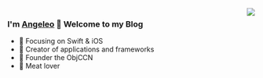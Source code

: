 
<img align="right" src="https://github-readme-stats.vercel.app/api?username=Angeleo4869&show_icons=true&icon_color=CE1D2D&text_color=718096&bg_color=ffffff&hide_title=true" />

### I'm  [Angeleo](https://github.com/Angeleo4869) 👋 Welcome to my Blog

- :orange_book: Focusing on Swift & iOS
- :hammer: Creator of applications and frameworks
- :ram: Founder the ObjCCN
- :meat_on_bone: Meat lover

<!--
**Angeleo4869/Angeleo4869** is a ✨ _special_ ✨ repository because its `README.md` (this file) appears on your GitHub profile.

Here are some ideas to get you started:

- 🔭 I’m currently working on ...
- 🌱 I’m currently learning ...
- 👯 I’m looking to collaborate on ...
- 🤔 I’m looking for help with ...
- 💬 Ask me about ...
- 📫 How to reach me: ...
- 😄 Pronouns: ...
- ⚡ Fun fact: ...
-->
